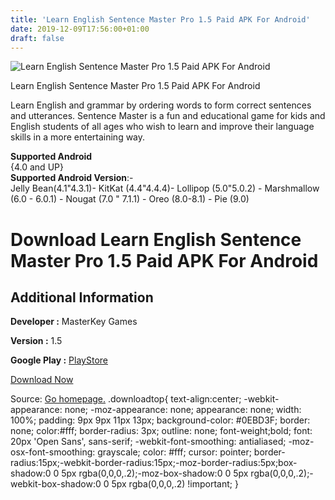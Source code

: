 ```yaml
---
title: 'Learn English Sentence Master Pro 1.5 Paid APK For Android'
date: 2019-12-09T17:56:00+01:00
draft: false
---
```


![Learn English Sentence Master Pro 1.5 Paid APK For Android](https://i2.wp.com/apkhome.net/wp-content/uploads/2019/12/Learn-English-Sentence-Master-Pro-1.5-Paid.png "Learn English Sentence Master Pro 1.5 Paid APK For Android")

  

Learn English Sentence Master Pro 1.5 Paid APK For Android

Learn English and grammar by ordering words to form correct sentences and utterances. Sentence Master is a fun and educational game for kids and English students of all ages who wish to learn and improve their language skills in a more entertaining way.

**Supported Android**  
{4.0 and UP}  
**Supported Android Version**:-  
Jelly Bean(4.1"4.3.1)- KitKat (4.4"4.4.4)- Lollipop (5.0"5.0.2) - Marshmallow (6.0 - 6.0.1) - Nougat (7.0 " 7.1.1) - Oreo (8.0-8.1) - Pie (9.0)

Download Learn English Sentence Master Pro 1.5 Paid APK For Android
===================================================================

Additional Information
----------------------

**Developer :** MasterKey Games

**Version :** 1.5

**Google Play :** [PlayStore](https://play.google.com/store/apps/details?id=com.masterkeygames.sentencemasterpro&hl=en)

  

[Download Now](https://store4app.co/post/learn-english-sentence-master-pro-1-5-paid-apk-for-android_1575910411)

  
Source: [Go homepage.](https://store4app.co/post/learn-english-sentence-master-pro-1-5-paid-apk-for-android_1575910411) .downloadtop{ text-align:center; -webkit-appearance: none; -moz-appearance: none; appearance: none; width: 100%; padding: 9px 9px 11px 13px; background-color: #0EBD3F; border: none; color:#fff; border-radius: 3px; outline: none; font-weight;bold; font: 20px 'Open Sans', sans-serif; -webkit-font-smoothing: antialiased; -moz-osx-font-smoothing: grayscale; color: #fff; cursor: pointer; border-radius:15px;-webkit-border-radius:15px;-moz-border-radius:5px;box-shadow:0 0 5px rgba(0,0,0,.2);-moz-box-shadow:0 0 5px rgba(0,0,0,.2);-webkit-box-shadow:0 0 5px rgba(0,0,0,.2) !important; }